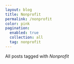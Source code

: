 ```yaml
---
layout: blog
title: Nonprofit
permalink: /nonprofit
color: pink
pagination:
  enabled: true
  collection: all
  tag: nonprofit
---
```


All posts tagged with _Nonprofit_
